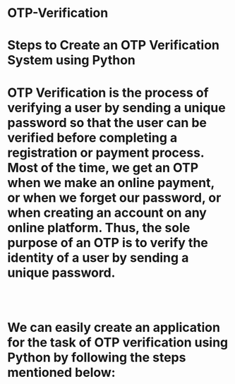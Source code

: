 # OTP-Verification
<h1>Steps to Create an OTP Verification System using Python<h1>
<p>OTP Verification is the process of verifying a user by sending a unique password so that the user can be verified before completing a registration or payment process. Most of the time, we get an OTP when we make an online payment, or when we forget our password, or when creating an account on any online platform. Thus, the sole purpose of an OTP is to verify the identity of a user by sending a unique password.</p> <br>
<p>We can easily create an application for the task of OTP verification using Python by following the steps mentioned below:</p> <br>

